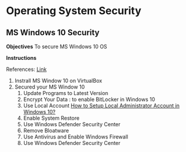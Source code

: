 # Operating System Security
## MS Windows 10 Security
__Objectives__
To secure MS Windows 10 OS

__Instructions__

References: [Link](https://www.webnots.com/11-ways-to-secure-windows-10/)


1. Instrall MS Window 10 on VirtualBox
1. Secured your MS Window 10 
    1. Update Programs to Latest Version
    1. Encrypt Your Data : to enable BitLocker in Windows 10
    1. Use Local Account [How to Setup Local Administrator Account in Windows 10?
](https://www.webnots.com/how-to-setup-local-account-login-in-windows-10/)
    1. Enable System Restore
    1. Use Windows Defender Security Center
    1. Remove Bloatware
    1. Use Antivirus and Enable Windows Firewall
    1. Use Windows Defender Security Center




